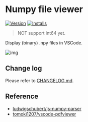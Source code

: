 # Numpy file viewer

[![Version](https://vsmarketplacebadge.apphb.com/version/Percy.vscode-numpy-viewer.svg)](https://marketplace.visualstudio.com/items?itemName=Percy.vscode-numpy-viewer)
[![Installs](https://vsmarketplacebadge.apphb.com/installs-short/Percy.vscode-numpy-viewer.svg)](https://marketplace.visualstudio.com/items?itemName=Percy.vscode-numpy-viewer)

> NOT support int64 yet.

Display (binary) .npy files in VSCode.

![img](https://github.com/haochengxia/vscode-numpy-viewer/blob/screenshot/screenshot.gif?raw=true)

## Change log

Please refer to [CHANGELOG.md](./CHANGELOG.md).

## Reference

- [ludwigschubert/js-numpy-parser](https://github.com/ludwigschubert/js-numpy-parser)
- [tomoki1207/vscode-pdfviewer](https://github.com/tomoki1207/vscode-pdfviewer)
